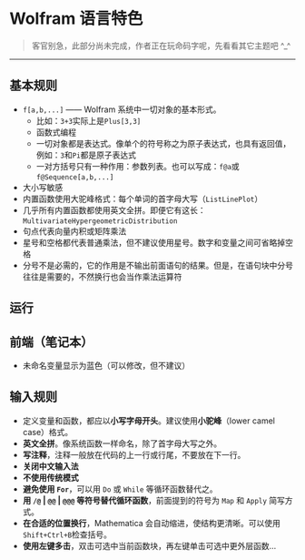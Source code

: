 # Wolfram 语言特色

> 客官别急，此部分尚未完成，作者正在玩命码字呢，先看看其它主题吧 ^_^

---

## 基本规则
* `f[a,b,...]` —— Wolfram 系统中一切对象的基本形式。
  * 比如：`3+3`实际上是`Plus[3,3]`
  * 函数式编程
  * 一切对象都是表达式。像单个的符号称之为原子表达式，也具有返回值，例如：`3`和`Pi`都是原子表达式
  * 一对方括号只有一种作用：参数列表。也可以写成：`f@a`或`f@Sequence[a,b,...]`
* 大小写敏感
* 内置函数使用大驼峰格式：每个单词的首字母大写（`ListLinePlot`）
* 几乎所有内置函数都使用英文全拼。即便它有这长：`MultivariateHypergeometricDistribution`
* 句点代表向量内积或矩阵乘法
* 星号和空格都代表普通乘法，但不建议使用星号。数字和变量之间可省略掉空格
* 分号不是必需的，它的作用是不输出前面语句的结果。但是，在语句块中分号往往是需要的，不然换行也会当作乘法运算符

## 运行

## 前端（笔记本）
* 未命名变量显示为蓝色（可以修改，但不建议）


## 输入规则
* 定义变量和函数，都应以**小写字母开头**。建议使用**小驼峰**（lower camel case）格式。
* **英文全拼**。像系统函数一样命名，除了首字母大写之外。
* **写注释**，注释一般放在代码的上一行或行尾，不要放在下一行。
* **关闭中文输入法**
* **不使用传统模式**
* **避免使用 `For`**，可以用 `Do` 或 `While` 等循环函数替代之。
* **用 `/@` | `@@` | `@@@` 等符号替代循环函数**，前面提到的符号为 `Map` 和 `Apply` 简写方式。
* **在合适的位置换行**，Mathematica 会自动缩进，使结构更清晰。可以使用`Shift+Ctrl+B`检查括号。
* **使用左键多击**，双击可选中当前函数块，再左键单击可选中更外层函数...
